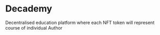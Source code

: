 # Decademy
Decentralised education platform where each NFT token will represent course  of individual Author
